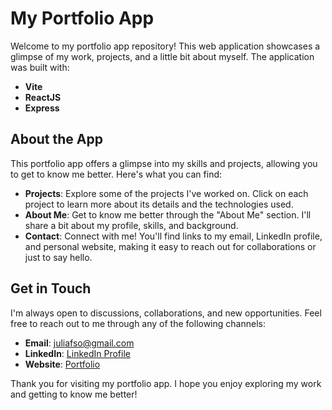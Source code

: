 # My Portfolio App

Welcome to my portfolio app repository! This web application showcases a glimpse of my work, projects, and a little bit about myself. 
The application was built with:
- **Vite**
- **ReactJS**
- **Express**

## About the App
This portfolio app offers a glimpse into my skills and projects, allowing you to get to know me better. Here's what you can find:
- **Projects**: Explore some of the projects I've worked on. Click on each project to learn more about its details and the technologies used.
- **About Me**: Get to know me better through the "About Me" section. I'll share a bit about my profile, skills, and background.
- **Contact**: Connect with me! You'll find links to my email, LinkedIn profile, and personal website, making it easy to reach out for collaborations or just to say hello.

## Get in Touch
I'm always open to discussions, collaborations, and new opportunities. Feel free to reach out to me through any of the following channels:
- **Email**: juliafso@gmail.com
- **LinkedIn**: [LinkedIn Profile](https://www.linkedin.com/in/juliafachin/)
- **Website**: [Portfolio](https://juliafachinportfolio.netlify.app/)

Thank you for visiting my portfolio app. I hope you enjoy exploring my work and getting to know me better!
